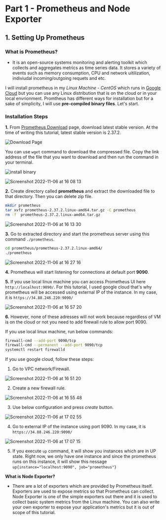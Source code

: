 # Part 1 - Prometheus and Node Exporter

## 1. Setting Up Prometheus 

### What is Prometheus?

- It is an open-source systems monitoring and alerting toolkit which collects and aggregates metrics as time series data. It stores a variety of events such as memory consumption, CPU and network uitilization, indiviudal incoming/outgoing requets and etc. 

I will install prometheus in my *Linux Machine - CentOS* which runs in [Google Cloud](https://cloud.google.com/) but you can use any Linux distribution that is on the cloud or in your local envrionment. Promtheus has different ways for installation but for a sake of simplicity, I will use **pre-compiled binary files**. Let's start.

### Installation Steps

**1.** From [Prometheus Download](https://prometheus.io/download/) page, download latest stable version. At the time of writing this tutorial, latest stable version is 2.37.2.

![Download Page](https://user-images.githubusercontent.com/67023632/200174808-2a09e7f1-d069-4c04-bd12-b2754adc1c2d.png)

You can use `wget` command to download the compressed file. Copy the link address of the file that you want to download and then run the command in your terminal.

![install binary](https://user-images.githubusercontent.com/67023632/200175277-5909e240-4ad1-4d1a-a743-50b407c5f183.png)

![Screenshot 2022-11-06 at 16 08 13](https://user-images.githubusercontent.com/67023632/200175512-4244151c-62a0-45be-9e89-59b55f839d8c.png)


**2.**  Create directory called **prometheus** and extract the downloaded file to that directory. Then you can delete zip file.

``` bash
mkdir prometheus
tar xvfz prometheus-2.37.2.linux-amd64.tar.gz -C prometheus
rm -f  prometheus-2.37.2.linux-amd64.tar.gz
```

![Screenshot 2022-11-06 at 16 13 30](https://user-images.githubusercontent.com/67023632/200175793-77bd4764-cb3f-4e57-9489-1a658a59f3b3.png)


**3.** Go to extracted directory and start the prometheus server using this command `./prometheus`.

``` bash
cd prometheus/prometheus-2.37.2.linux-amd64/
./prometheus
```

![Screenshot 2022-11-06 at 16 27 16](https://user-images.githubusercontent.com/67023632/200176521-56727b15-8954-40e9-abbf-82f674a9a697.png)

**4.** Prometheus will start listening for connections at default port **9090**. 

**5.** If you use local linux machine you can access Prometheus UI here `http://localhost:9090/`. For this tutorial, I used google cloud that's why prometheus will be accessed using external IP of the instance. In my case, it is `https://34.88.246.220:9090/`

![Screenshot 2022-11-06 at 16 57 20](https://user-images.githubusercontent.com/67023632/200178177-0a58d9f3-76f0-49c4-b02b-05449314b4a9.png)

**6.** However, none of these adresses will not work because regardless of VM is on the cloud or not you need to add firewall rule to allow port 9090.

If you use local linux machine, run below commands:

``` bash
firewall-cmd --add-port 9090/tcp
firewall-cmd --permanent --add-port 9090/tcp
systemctl restart firewalld
```

If you use google cloud, follow these steps:

1. Go to VPC network/Firewall.

![Screenshot 2022-11-06 at 16 51 20](https://user-images.githubusercontent.com/67023632/200177832-289e253a-f356-401f-838a-1a01248d6471.png)


2. Create a new firewall rule.

![Screenshot 2022-11-06 at 16 55 48](https://user-images.githubusercontent.com/67023632/200178090-3def84a5-058a-46e7-9662-f4b60da748bd.png)

3. Use below configuration and press *create* button.

![Screenshot 2022-11-06 at 17 02 55](https://user-images.githubusercontent.com/67023632/200178509-7f811553-5937-4a89-810b-1735f4bcf2d2.png)

4. Go to external IP of the instance using port 9090. In my case, it is `https://34.88.246.220:9090/`

![Screenshot 2022-11-06 at 17 07 15](https://user-images.githubusercontent.com/67023632/200178751-9c666d63-8c6e-4fa4-8715-e5e52d9b0e1c.png)

5. If you execute `up` command, it will show you instances which are in UP state. Right now, we only have one instance and since the prometheus runs on this instance, it will show this nessage `up{instance="localhost:9090", job="prometheus"}`


**What is Node Exporter?** 

- There are a lot of exporters which are provided by Prometheus itself. Exporters are used to expose metrics so that Prometheus can collect. Node Exporter is one of the simple exporters out there and it is used to collect basic system metrics from the Linux machine. You can also write your own exporter to expose your application's metrics but it is out of scope of this tutorial.


